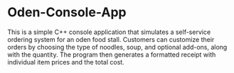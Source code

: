 # Oden-Console-App
This is a simple C++ console application that simulates a self-service ordering system for an oden food stall. Customers can customize their orders by choosing the type of noodles, soup, and optional add-ons, along with the quantity. The program then generates a formatted receipt with individual item prices and the total cost.
